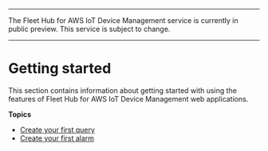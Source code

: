 --------

 The Fleet Hub for AWS IoT Device Management service is currently in public preview\. This service is subject to change\.

--------

# Getting started<a name="aws-iot-monitor-user-getting-started"></a>

This section contains information about getting started with using the features of Fleet Hub for AWS IoT Device Management web applications\.

**Topics**
+ [Create your first query](aws-iot-monitor-user-getting-started-first-query.md)
+ [Create your first alarm](aws-iot-monitor-user-getting-started-first-alarm.md)